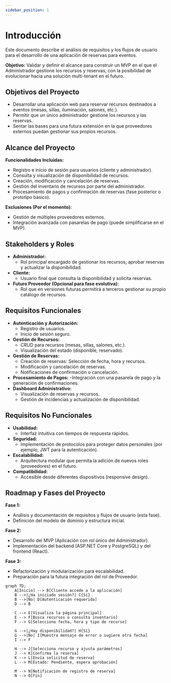 ```yaml
---
sidebar_position: 1
---
```


# Introducción

Este documento describe el análisis de requisitos y los flujos de usuario para el desarrollo de una aplicación de reservas para eventos.  

**Objetivo:** Validar y definir el alcance para construir un MVP en el que el Administrador gestione los recursos y reservas, con la posibilidad de evolucionar hacia una solución multi-tenant en el futuro.

## Objetivos del Proyecto

- Desarrollar una aplicación web para reservar recursos destinados a eventos (mesas, sillas, iluminación, salones, etc.).
- Permitir que un único administrador gestione los recursos y las reservas.
- Sentar las bases para una futura extensión en la que proveedores externos puedan gestionar sus propios recursos.

## Alcance del Proyecto

**Funcionalidades Incluidas:**
- Registro e inicio de sesión para usuarios (cliente y administrador).
- Consulta y visualización de disponibilidad de recursos.
- Creación, modificación y cancelación de reservas.
- Gestión del inventario de recursos por parte del administrador.
- Procesamiento de pagos y confirmación de reservas (fase posterior o prototipo básico).

**Exclusiones (Por el momento):**
- Gestión de múltiples proveedores externos.
- Integración avanzada con pasarelas de pago (puede simplificarse en el MVP).

## Stakeholders y Roles

- **Administrador:**  
  - Rol principal encargado de gestionar los recursos, aprobar reservas y actualizar la disponibilidad.
- **Cliente:**  
  - Usuario final que consulta la disponibilidad y solicita reservas.
- **Futuro Proveedor (Opcional para fase evolutiva):**  
  - Rol que en versiones futuras permitirá a terceros gestionar su propio catálogo de recursos.


## Requisitos Funcionales

- **Autenticación y Autorización:**
  - Registro de usuarios.
  - Inicio de sesión seguro.
- **Gestión de Recursos:**
  - CRUD para recursos (mesas, sillas, salones, etc.).
  - Visualización del estado (disponible, reservado).
- **Gestión de Reservas:**
  - Creación de reservas: Selección de fecha, hora y recursos.
  - Modificación y cancelación de reservas.
  - Notificaciones de confirmación o cancelación.
- **Procesamiento de Pagos:**
  -Integración con una pasarela de pago y la generación de confirmaciones.
- **Dashboard Administrativo:**
  - Visualización de reservas y recursos.
  - Gestión de incidencias y actualización de disponibilidad.

## Requisitos No Funcionales

- **Usabilidad:**  
  - Interfaz intuitiva con tiempos de respuesta rápidos.
- **Seguridad:**  
  - Implementación de protocolos para proteger datos personales (por ejemplo, JWT para la autenticación).
- **Escalabilidad:**  
  - Arquitectura modular que permita la adición de nuevos roles (proveedores) en el futuro.
- **Compatibilidad:**  
  - Accesible desde diferentes dispositivos (responsive design).

## Roadmap y Fases del Proyecto

**Fase 1:**  
- Análisis y documentación de requisitos y flujos de usuario (esta fase).  
- Definición del modelo de dominio y estructura inicial.

**Fase 2:**  
- Desarrollo del MVP (Aplicación con rol único del Administrador).  
- Implementación del backend (ASP.NET Core y PostgreSQL) y del frontend (React).

**Fase 3:**  
- Refactorización y modularización para escalabilidad.  
- Preparación para la futura integración del rol de Proveedor.


```mermaid
graph TD;
    A[Inicio] --> B[Cliente accede a la aplicación]
    B -->|¿Ha iniciado sesión?| C{Sí}
    B -->|No| D[Autenticación requerida]
    D --> B

    C --> E[Visualiza la página principal]
    E --> F[Busca recursos o consulta inventario]
    F --> G[Selecciona fecha, hora y tipo de recurso]

    G -->|¿Hay disponibilidad?| H{Sí}
    G -->|No| I[Muestra mensaje de error o sugiere otra fecha]
    I --> F

    H --> J[Selecciona recurso y ajusta parámetros]
    J --> K[Confirma la reserva]
    K --> L[Envía solicitud de reserva]
    L --> M[Estado: Pendiente, espera aprobación]

    M --> N[Notificación de registro de reserva]
    N --> O[Fin]

```